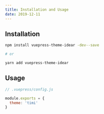 ```yaml
---
title: Installation and Usage
date: 2019-12-11
---
```


## Installation

```bash
npm install vuepress-theme-idear -dev--save

# or

yarn add vuepress-theme-idear
```

## Usage

```javascript
// .vuepress/config.js

module.exports = {
  theme: 'timi'
}  
```
